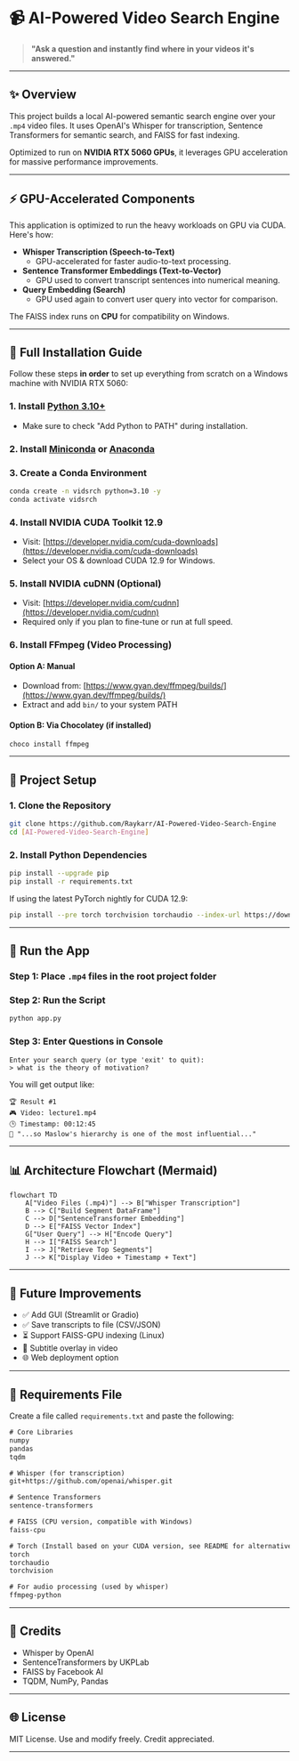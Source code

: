 # 📹 AI-Powered Video Search Engine

> **"Ask a question and instantly find where in your videos it's answered."**

---

## ✨ Overview

This project builds a local AI-powered semantic search engine over your `.mp4` video files. It uses OpenAI's Whisper for transcription, Sentence Transformers for semantic search, and FAISS for fast indexing.

Optimized to run on **NVIDIA RTX 5060 GPUs**, it leverages GPU acceleration for massive performance improvements.

---

## ⚡ GPU-Accelerated Components

This application is optimized to run the heavy workloads on GPU via CUDA. Here's how:

- **Whisper Transcription (Speech-to-Text)**
  - GPU-accelerated for faster audio-to-text processing.
- **Sentence Transformer Embeddings (Text-to-Vector)**
  - GPU used to convert transcript sentences into numerical meaning.
- **Query Embedding (Search)**
  - GPU used again to convert user query into vector for comparison.

The FAISS index runs on **CPU** for compatibility on Windows.

---

## 🧰 Full Installation Guide

Follow these steps **in order** to set up everything from scratch on a Windows machine with NVIDIA RTX 5060:

### 1. Install [Python 3.10+](https://www.python.org/downloads/)

- Make sure to check "Add Python to PATH" during installation.

### 2. Install [Miniconda](https://docs.conda.io/en/latest/miniconda.html) or [Anaconda](https://www.anaconda.com/products/distribution)

### 3. Create a Conda Environment

```bash
conda create -n vidsrch python=3.10 -y
conda activate vidsrch
```

### 4. Install NVIDIA CUDA Toolkit 12.9

- Visit: [https://developer.nvidia.com/cuda-downloads](https://developer.nvidia.com/cuda-downloads)
- Select your OS & download CUDA 12.9 for Windows.

### 5. Install NVIDIA cuDNN (Optional)

- Visit: [https://developer.nvidia.com/cudnn](https://developer.nvidia.com/cudnn)
- Required only if you plan to fine-tune or run at full speed.

### 6. Install FFmpeg (Video Processing)

#### Option A: Manual

- Download from: [https://www.gyan.dev/ffmpeg/builds/](https://www.gyan.dev/ffmpeg/builds/)
- Extract and add `bin/` to your system PATH

#### Option B: Via Chocolatey (if installed)

```bash
choco install ffmpeg
```

---

## 🚀 Project Setup

### 1. Clone the Repository

```bash
git clone https://github.com/Raykarr/AI-Powered-Video-Search-Engine
cd [AI-Powered-Video-Search-Engine]
```

### 2. Install Python Dependencies

```bash
pip install --upgrade pip
pip install -r requirements.txt
```

If using the latest PyTorch nightly for CUDA 12.9:

```bash
pip install --pre torch torchvision torchaudio --index-url https://download.pytorch.org/whl/nightly/cu129
```

---

## 🔄 Run the App

### Step 1: Place `.mp4` files in the root project folder

### Step 2: Run the Script

```bash
python app.py
```

### Step 3: Enter Questions in Console

```text
Enter your search query (or type 'exit' to quit):
> what is the theory of motivation?
```

You will get output like:

```
🏆 Result #1
🎮 Video: lecture1.mp4
🕒 Timestamp: 00:12:45
📝 "...so Maslow's hierarchy is one of the most influential..."
```

---

## 📊 Architecture Flowchart (Mermaid)

```mermaid
flowchart TD
    A["Video Files (.mp4)"] --> B["Whisper Transcription"]
    B --> C["Build Segment DataFrame"]
    C --> D["SentenceTransformer Embedding"]
    D --> E["FAISS Vector Index"]
    G["User Query"] --> H["Encode Query"]
    H --> I["FAISS Search"]
    I --> J["Retrieve Top Segments"]
    J --> K["Display Video + Timestamp + Text"]
```

---

## 📂 Future Improvements

- ✅ Add GUI (Streamlit or Gradio)
- ✅ Save transcripts to file (CSV/JSON)
- ⏳ Support FAISS-GPU indexing (Linux)
- 📍 Subtitle overlay in video
- 🌐 Web deployment option

---

## 📄 Requirements File

Create a file called `requirements.txt` and paste the following:

```txt
# Core Libraries
numpy
pandas
tqdm

# Whisper (for transcription)
git+https://github.com/openai/whisper.git

# Sentence Transformers
sentence-transformers

# FAISS (CPU version, compatible with Windows)
faiss-cpu

# Torch (Install based on your CUDA version, see README for alternatives)
torch
torchaudio
torchvision

# For audio processing (used by whisper)
ffmpeg-python
```

---

## 🌟 Credits

- Whisper by OpenAI
- SentenceTransformers by UKPLab
- FAISS by Facebook AI
- TQDM, NumPy, Pandas

---

## 🌐 License

MIT License. Use and modify freely. Credit appreciated.

---


